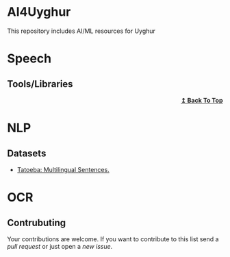 # AI4Uyghur
This repository includes AI/ML resources for Uyghur

# Speech

## Tools/Libraries

<div align="right">
    <b><a href="#contents">↥ Back To Top</a></b>
</div>

# NLP


## Datasets
- [Tatoeba: Multilingual Sentences.](https://tatoeba.org/uig/downloads)


# OCR

## Contrubuting

Your contributions are welcome. If you want to contribute to this list send a _pull request_ or just open a _new issue_.
